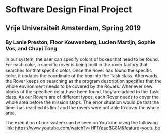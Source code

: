 # Software Design Final Project
## Vrije Universiteit Amsterdam, Spring 2019
### By Lanie Preston, Floor Kouwenberg, Lucien Martijn, Sophie Vos, and Chuyi Tong

In our system, the user can specify colors of boxes that need to be found. For each color, a specific rover 
is being built in the rover factory that searches for that specific color. Once the Rover has found the specific color, 
it updates the coordinate of the box into the Task class. Afterwards, the Rover keeps on searching as the program description 
specifies that the whole environment needs to be covered by the Rovers. Whenever new blocks of the specified color have been 
found, they are added to the Task class. As our Rovers are of different types, each Rover needs to cover the whole area 
before the mission stops. The error situation would be that the timer has reached its limit and the rovers were not able to 
cover the whole area.

The execution of our system can be seen on YouTube using the following link:
https://www.youtube.com/watch?v=HFfYeaq8G8M&feature=youtu.be
